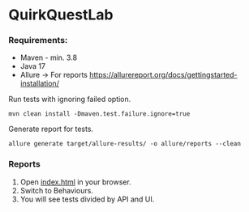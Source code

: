 # QuirkQuestLab

### Requirements:

* Maven -  min. 3.8
* Java 17
* Allure -> For reports https://allurereport.org/docs/gettingstarted-installation/

Run tests with ignoring failed option.
```shell
mvn clean install -Dmaven.test.failure.ignore=true
```
Generate report for tests.
```shell
allure generate target/allure-results/ -o allure/reports --clean
```

### Reports
1. Open [index.html](allure%2Freports%2Findex.html) in your browser.
2. Switch to Behaviours.
3. You will see tests divided by API and UI.